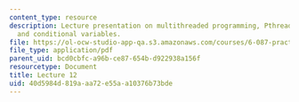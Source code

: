 ```yaml
---
content_type: resource
description: Lecture presentation on multithreaded programming, Pthreads, API, Mutex,
  and conditional variables.
file: https://ol-ocw-studio-app-qa.s3.amazonaws.com/courses/6-087-practical-programming-in-c-january-iap-2010/40d5984d819aaa72e55aa10376b73bde_MIT6_087IAP10_lec12.pdf
file_type: application/pdf
parent_uid: bcd0cbfc-a96b-ce87-654b-d922938a156f
resourcetype: Document
title: Lecture 12
uid: 40d5984d-819a-aa72-e55a-a10376b73bde
---
```

